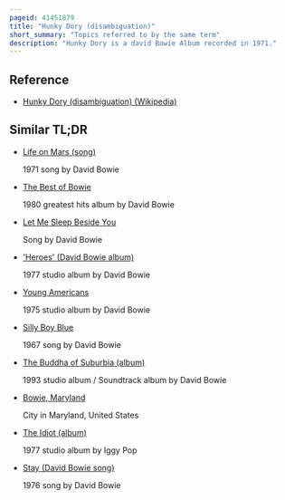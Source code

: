 ```yaml
---
pageid: 41451879
title: "Hunky Dory (disambiguation)"
short_summary: "Topics referred to by the same term"
description: "Hunky Dory is a david Bowie Album recorded in 1971."
---
```


## Reference

- [Hunky Dory (disambiguation) (Wikipedia)](https://en.wikipedia.org/?curid=41451879)

## Similar TL;DR

- [Life on Mars (song)](/tldr/en/life-on-mars-song)

  1971 song by David Bowie

- [The Best of Bowie](/tldr/en/the-best-of-bowie)

  1980 greatest hits album by David Bowie

- [Let Me Sleep Beside You](/tldr/en/let-me-sleep-beside-you)

  Song by David Bowie

- ['Heroes' (David Bowie album)](/tldr/en/heroes-david-bowie-album)

  1977 studio album by David Bowie

- [Young Americans](/tldr/en/young-americans)

  1975 studio album by David Bowie

- [Silly Boy Blue](/tldr/en/silly-boy-blue)

  1967 song by David Bowie

- [The Buddha of Suburbia (album)](/tldr/en/the-buddha-of-suburbia-album)

  1993 studio album / Soundtrack album by David Bowie

- [Bowie, Maryland](/tldr/en/bowie-maryland)

  City in Maryland, United States

- [The Idiot (album)](/tldr/en/the-idiot-album)

  1977 studio album by Iggy Pop

- [Stay (David Bowie song)](/tldr/en/stay-david-bowie-song)

  1976 song by David Bowie
